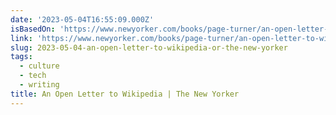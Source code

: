 ```yaml
---
date: '2023-05-04T16:55:09.000Z'
isBasedOn: 'https://www.newyorker.com/books/page-turner/an-open-letter-to-wikipedia'
link: 'https://www.newyorker.com/books/page-turner/an-open-letter-to-wikipedia'
slug: 2023-05-04-an-open-letter-to-wikipedia-or-the-new-yorker
tags:
  - culture
  - tech
  - writing
title: An Open Letter to Wikipedia | The New Yorker
---
```


